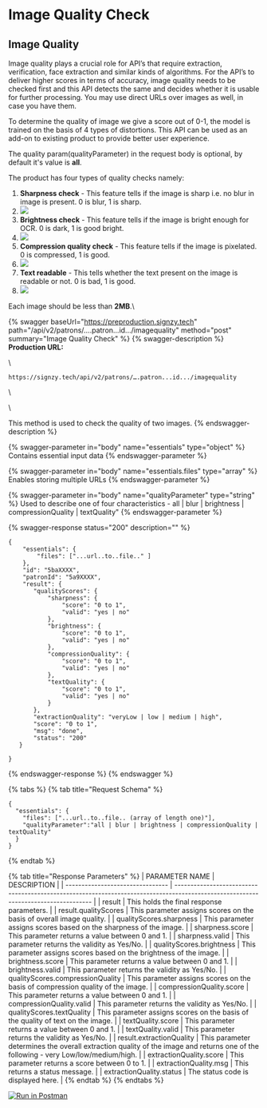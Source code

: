 # Image Quality Check

## Image Quality <a href="#right-to-left-support" id="right-to-left-support"></a>

Image quality plays a crucial role for API’s that require extraction, verification, face extraction and similar kinds of algorithms. For the API’s to deliver higher scores in terms of accuracy, image quality needs to be checked first and this API detects the same and decides whether it is usable for further processing. You may use direct URLs over images as well, in case you have them.

To determine the quality of image we give a score out of 0-1, the model is trained on the basis of 4 types of distortions. This API can be used as an add-on to existing product to provide better user experience.

The quality param(qualityParameter) in the request body is optional, by default it's value is **all**.

The product has four types of quality checks namely:

1. **Sharpness check** - This feature tells if the image is sharp i.e. no blur in image is present. 0 is blur, 1 is sharp.
2. ![](https://docs-staging.signzy.tech/assets/images/image\_quality\_blur.jpg)
3. **Brightness check** - This feature tells if the image is bright enough for OCR. 0 is dark, 1 is good bright.
4. ![](https://docs-staging.signzy.tech/assets/images/image\_quality\_brightness.jpg)
5. **Compression quality check** - This feature tells if the image is pixelated. 0 is compressed, 1 is good.
6. ![](https://docs-staging.signzy.tech/assets/images/image\_quality\_compression.jpg)
7. **Text readable** - This tells whether the text present on the image is readable or not. 0 is bad, 1 is good.
8. ![](https://docs-staging.signzy.tech/assets/images/image\_quality\_text.jpg)

Each image should be less than **2MB**.\


{% swagger baseUrl="https://preproduction.signzy.tech" path="/api/v2/patrons/….patron...id.../imagequality" method="post" summary="Image Quality Check" %}
{% swagger-description %}
**Production URL:**

\




`https://signzy.tech/api/v2/patrons/….patron...id.../imagequality`

\




\


This method is used to check the quality of two images.
{% endswagger-description %}

{% swagger-parameter in="body" name="essentials" type="object" %}
Contains essential input data
{% endswagger-parameter %}

{% swagger-parameter in="body" name="essentials.files" type="array" %}
Enables storing multiple URLs
{% endswagger-parameter %}

{% swagger-parameter in="body" name="qualityParameter" type="string" %}
Used to describe one of four characteristics - all | blur | brightness | compressionQuality | textQuality"
{% endswagger-parameter %}

{% swagger-response status="200" description="" %}
```
{
    "essentials": {
        "files": ["...url..to..file.." ] 
    },
    "id": "5baXXXX",
    "patronId": "5a9XXXX",
    "result": {
       "qualityScores": {
           "sharpness": {
               "score": "0 to 1",
               "valid": "yes | no"
           },
           "brightness": {
               "score": "0 to 1",
               "valid": "yes | no"
           },
           "compressionQuality": {
               "score": "0 to 1",
               "valid": "yes | no"
           },
           "textQuality": {
               "score": "0 to 1",
               "valid": "yes | no"
           }
       },
       "extractionQuality": "veryLow | low | medium | high",
       "score": "0 to 1",
       "msg": "done",
       "status": "200"
   }

}    
```
{% endswagger-response %}
{% endswagger %}

{% tabs %}
{% tab title="Request Schema" %}
```
{
  "essentials": {
    "files": ["...url..to..file.. (array of length one)"],
    "qualityParameter":"all | blur | brightness | compressionQuality | textQuality"
  }
}
```
{% endtab %}

{% tab title="Response Parameters" %}
| PARAMETER NAME                   | DESCRIPTION                                                                                                                        |
| -------------------------------- | ---------------------------------------------------------------------------------------------------------------------------------- |
| result                           | This holds the final response parameters.                                                                                          |
| result.qualityScores             | This parameter assigns scores on the basis of overall image quality.                                                               |
| qualityScores.sharpness          | This parameter assigns scores based on the sharpness of the image.                                                                 |
| sharpness.score                  | This parameter returns a value between 0 and 1.                                                                                    |
| sharpness.valid                  | This parameter returns the validity as Yes/No.                                                                                     |
| qualityScores.brightness         | This parameter assigns scores based on the brightness of the image.                                                                |
| brightness.score                 | This parameter returns a value between 0 and 1.                                                                                    |
| brightness.valid                 | This parameter returns the validity as Yes/No.                                                                                     |
| qualityScores.compressionQuality | This parameter assigns scores on the basis of compression quality of the image.                                                    |
| compressionQuality.score         | This parameter returns a value between 0 and 1.                                                                                    |
| compressionQuality.valid         | This parameter returns the validity as Yes/No.                                                                                     |
| qualityScores.textQuality        | This parameter assigns scores on the basis of the quality of text on the image.                                                    |
| textQuality.score                | This parameter returns a value between 0 and 1.                                                                                    |
| textQuality.valid                | This parameter returns the validity as Yes/No.                                                                                     |
| result.extractionQuality         | This parameter determines the overall extraction quality of the image and returns one of the following - very Low/low/medium/high. |
| extractionQuality.score          | This parameter returns a score between 0 to 1.                                                                                     |
| extractionQuality.msg            | This returns a status message.                                                                                                     |
| extractionQuality.status         | The status code is displayed here.                                                                                                 |
{% endtab %}
{% endtabs %}

&#x20;[![Run in Postman](https://run.pstmn.io/button.svg)](https://www.getpostman.com/collections/b04b79a1012ff58c0c91)
